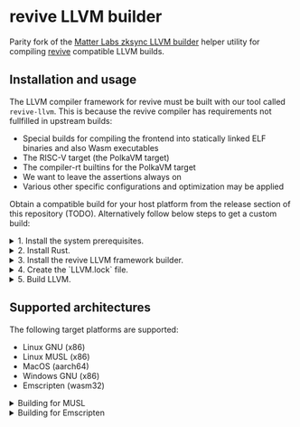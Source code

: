 # revive LLVM builder

Parity fork of the [Matter Labs zksync LLVM builder](https://github.com/matter-labs/era-compiler-llvm-builder) helper utility for compiling [revive](https://github.com/paritytech/revive) compatible LLVM builds.

## Installation and usage

The LLVM compiler framework for revive must be built with our tool called `revive-llvm`.
This is because the revive compiler has requirements not fullfilled in upstream builds:
- Special builds for compiling the frontend into statically linked ELF binaries and also Wasm executables
- The RISC-V target (the PolkaVM target)
- The compiler-rt builtins for the PolkaVM target
- We want to leave the assertions always on
- Various other specific configurations and optimization may be applied

Obtain a compatible build for your host platform from the release section of this repository (TODO). Alternatively follow below steps to get a custom build:

<details>
<summary>1. Install the system prerequisites.</summary>

   * Linux (Debian):

      Install the following packages:
      ```shell
      apt install cmake ninja-build curl git libssl-dev pkg-config clang lld
      ```
   * Linux (Arch):

      Install the following packages:
      ```shell
      pacman -Syu which cmake ninja curl git pkg-config clang lld
      ```

   * MacOS:

      * Install the [HomeBrew](https://brew.sh) package manager.
      * Install the following packages:

         ```shell
         brew install cmake ninja coreutils
         ```

      * Install your choice of a recent LLVM/[Clang](https://clang.llvm.org) compiler, e.g. via [Xcode](https://developer.apple.com/xcode/), [Apple’s Command Line Tools](https://developer.apple.com/library/archive/technotes/tn2339/_index.html), or your preferred package manager.
</details>

<details>
<summary>2. Install Rust.</summary>

   * Follow the latest [official instructions](https://www.rust-lang.org/tools/install:
      ```shell
      curl --proto '=https' --tlsv1.2 -sSf https://sh.rustup.rs | sh
      . ${HOME}/.cargo/env
      ```

      > Currently we are not pinned to any specific version of Rust, so just install the latest stable build for your   platform.
</details>

<details>
<summary>3. Install the revive LLVM framework builder.</summary>

   * Install the builder using `cargo`:
      ```shell
      cargo install --git https://github.com/paritytech/revive-llvm-builder --force --locked
      ```

      > The builder is not the LLVM framework itself, but a tool that clones its repository and runs a sequence of build commands. By default it is installed in `~/.cargo/bin/`, which is recommended to be added to your `$PATH`.

</details>

<details>
<summary>4. Create the `LLVM.lock` file.</summary>

   * In a directory in which you want the `llvm` directory, create an `LLVM.lock` file with the URL and branch or tag you want to build, for example:

      ```properties
      url = "https://github.com/llvm/llvm-project.git"
      branch = "release/18.x"
      ```

</details>

<details>
<summary>5. Build LLVM.</summary>

   * Clone and build the LLVM framework using the `revive-llvm` tool.

     The clang and lld projects are required for the `resolc` Solidity frontend executable. Enabling assertions is always a good idea (enabled by default anyways):

      ```shell
      revive-llvm clone
      revive-llvm build --enable-assertions --llvm-projects clang --llvm-projects lld 
      ```

      Build artifacts end up in the `./target-llvm/target-final/` directory by default.
      You now need to add the bin directory to `$PATH`: `export PATH=${PWD}/target-llvm/target-final/bin:$PATH`
      If built with the `--enable-tests` option, test tools will be in the `./target-llvm/build-final/` directory, along   with copies of the build artifacts. For all supported build options, run `revive-llvm build --help`.

</details>

## Supported architectures

The following target platforms are supported:
- Linux GNU (x86)
- Linux MUSL (x86)
- MacOS (aarch64)
- Windows GNU (x86)
- Emscripten (wasm32)

<details>
<summary>Building for MUSL</summary>

   * Via a musl build we can build revive into fully static ELF binaries.
     Which is desirable for reproducible Solidity contracts builds.
     The resulting binary is also very portable, akin to the`solc` frontend binary distribution.

     Clone and build the LLVM framework using the `revive-llvm` tool:
      ```shell
      revive-llvm --target-env musl clone
      revive-llvm --target-env musl build --enable-assertions --llvm-projects clang --llvm-projects lld 
      ```

</details>

<details>
<summary>Building for Emscripten</summary>

   * Via an emsdk build we can run revive in the browser and on node.js.

     Clone and build the LLVM framework using the `revive-llvm` tool:
      ```shell
      revive-llvm --target-env emscripten clone
      revive-llvm --target-env emscripten build --enable-assertions --llvm-projects clang --llvm-projects lld 
      ```

</details>

